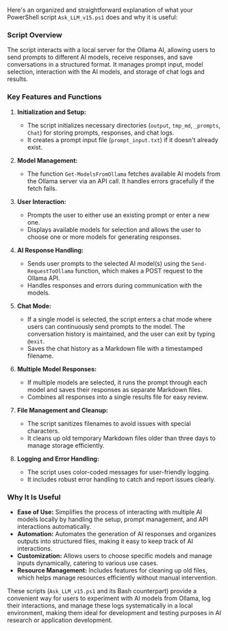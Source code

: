 Here's an organized and straightforward explanation of what your PowerShell script `Ask_LLM_v15.ps1` does and why it is useful:

### Script Overview
The script interacts with a local server for the Ollama AI, allowing users to send prompts to different AI models, receive responses, and save conversations in a structured format. It manages prompt input, model selection, interaction with the AI models, and storage of chat logs and results.

### Key Features and Functions

1. **Initialization and Setup:**
   - The script initializes necessary directories (`output`, `tmp_md`, `_prompts`, `Chat`) for storing prompts, responses, and chat logs.
   - It creates a prompt input file (`prompt_input.txt`) if it doesn't already exist.

2. **Model Management:**
   - The function `Get-ModelsFromOllama` fetches available AI models from the Ollama server via an API call. It handles errors gracefully if the fetch fails.

3. **User Interaction:**
   - Prompts the user to either use an existing prompt or enter a new one.
   - Displays available models for selection and allows the user to choose one or more models for generating responses.

4. **AI Response Handling:**
   - Sends user prompts to the selected AI model(s) using the `Send-RequestToOllama` function, which makes a POST request to the Ollama API.
   - Handles responses and errors during communication with the models.

5. **Chat Mode:**
   - If a single model is selected, the script enters a chat mode where users can continuously send prompts to the model. The conversation history is maintained, and the user can exit by typing `@exit`.
   - Saves the chat history as a Markdown file with a timestamped filename.

6. **Multiple Model Responses:**
   - If multiple models are selected, it runs the prompt through each model and saves their responses as separate Markdown files.
   - Combines all responses into a single results file for easy review.

7. **File Management and Cleanup:**
   - The script sanitizes filenames to avoid issues with special characters.
   - It cleans up old temporary Markdown files older than three days to manage storage efficiently.

8. **Logging and Error Handling:**
   - The script uses color-coded messages for user-friendly logging.
   - It includes robust error handling to catch and report issues clearly.

### Why It Is Useful
- **Ease of Use:** Simplifies the process of interacting with multiple AI models locally by handling the setup, prompt management, and API interactions automatically.
- **Automation:** Automates the generation of AI responses and organizes outputs into structured files, making it easy to keep track of AI interactions.
- **Customization:** Allows users to choose specific models and manage inputs dynamically, catering to various use cases.
- **Resource Management:** Includes features for cleaning up old files, which helps manage resources efficiently without manual intervention.

These scripts (`Ask_LLM_v15.ps1` and its Bash counterpart) provide a convenient way for users to experiment with AI models from Ollama, log their interactions, and manage these logs systematically in a local environment, making them ideal for development and testing purposes in AI research or application development.
